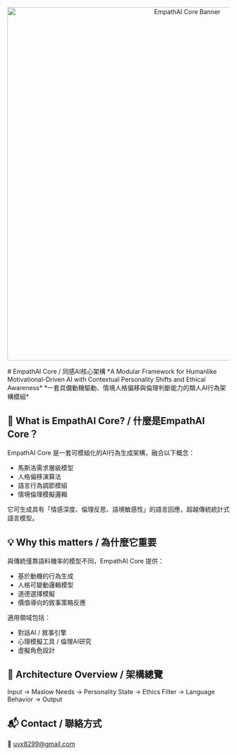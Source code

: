 <p align="center">
  <img src="https://raw.githubusercontent.com/uvx8299/EmpathAI-Core/main/assets/empathai-banner.png" alt="EmpathAI Core Banner" width="800"/>
</p>
# EmpathAI Core / 同感AI核心架構
*A Modular Framework for Humanlike Motivational-Driven AI with Contextual Personality Shifts and Ethical Awareness*
*一套具備動機驅動、情境人格偏移與倫理判斷能力的類人AI行為架構模組*

## 🧠 What is EmpathAI Core? / 什麼是EmpathAI Core？

EmpathAI Core 是一套可模組化的AI行為生成架構，融合以下概念：
- 馬斯洛需求層級模型
- 人格偏移演算法
- 語言行為調節模組
- 情境倫理模擬邏輯

它可生成具有「情感深度、倫理反思、語境敏感性」的語言回應，超越傳統統計式語言模型。

## 💡 Why this matters / 為什麼它重要

與傳統僅靠語料機率的模型不同，EmpathAI Core 提供：
- 基於動機的行為生成
- 人格可變動邏輯模型
- 道德選擇模擬
- 價值導向的敘事策略反應

適用領域包括：
- 對話AI / 敘事引擎
- 心理模擬工具 / 倫理AI研究
- 虛擬角色設計

## 🧩 Architecture Overview / 架構總覽

Input → Maslow Needs → Personality State → Ethics Filter → Language Behavior → Output

## 📬 Contact / 聯絡方式
📩 uvx8299@gmail.com
